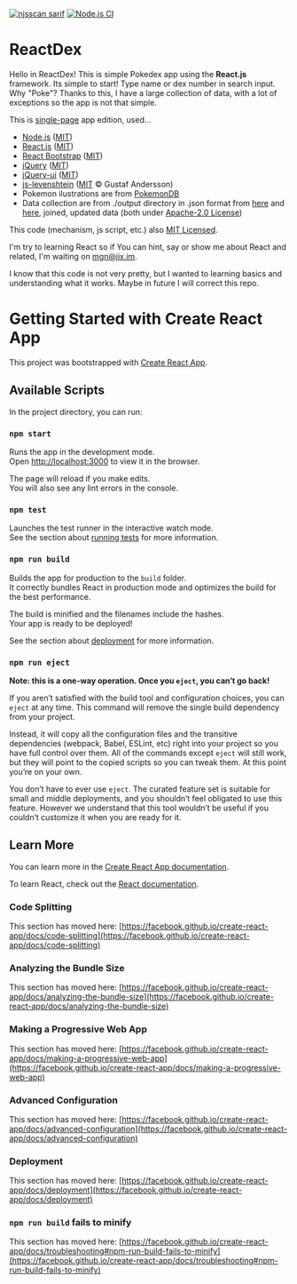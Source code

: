 [![njsscan sarif](https://github.com/maganiczny/reactdex-singlepage/actions/workflows/njsscan-analysis.yml/badge.svg)](https://github.com/maganiczny/reactdex-singlepage/actions/workflows/njsscan-analysis.yml) [![Node.js CI](https://github.com/maganiczny/reactdex-singlepage/actions/workflows/node.js.yml/badge.svg)](https://github.com/maganiczny/reactdex-singlepage/actions/workflows/node.js.yml)

# ReactDex

Hello in ReactDex! This is simple Pokedex app using the <b>React.js</b> framework. Its simple to start! Type name or dex number in search input.
Why "Poke"? Thanks to this, I have a large collection of data, with a lot of exceptions so the app is not that simple.

This is <u>single-page</u> app edition, used...
<ul>
  <li><a href="https://nodejs.org/">Node.js</a> (<a href="https://en.wikipedia.org/wiki/MIT_License">MIT</a>)</li>
  <li><a href="https://reactjs.org/">React.js</a> (<a href="https://en.wikipedia.org/wiki/MIT_License">MIT</a>)</li>
  <li><a href="https://react-bootstrap.github.io/">React Bootstrap</a> (<a href="https://en.wikipedia.org/wiki/MIT_License">MIT</a>)</li>
  <li><a href="https://jquery.com/">jQuery</a> (<a href="https://en.wikipedia.org/wiki/MIT_License">MIT</a>)</li>
  <li><a href="https://jqueryui.com/">jQuery-ui</a> (<a href="https://en.wikipedia.org/wiki/MIT_License">MIT</a>)</li>
  <li><a href="https://github.com/gustf/js-levenshtein">js-levenshtein</a> (<a href="https://en.wikipedia.org/wiki/MIT_License">MIT</a> © Gustaf Andersson)</li>
  <li>Pokemon ilustrations are from <a href="https://pokemondb.net/about">PokemonDB</a></li>
  <li>Data collection are from ./output directory in .json format from <a href="https://github.com/pokemongo-dev-contrib/pokemongo-json-pokedex">here</a> and <a href="https://github.com/domizei385/pokemongo-json-pokedex">here</a>, joined, updated data (both under <a href="https://en.wikipedia.org/wiki/Apache_License">Apache-2.0 License</a>)</li>
</ul>

This code (mechanism, js script, etc.) also <a href="https://en.wikipedia.org/wiki/MIT_License">MIT Licensed</a>.

I'm try to learning React so if You can hint, say or show me about React and related, I'm waiting on mgn@jix.im.

I know that this code is not very pretty, but I wanted to learning basics and understanding what it works. Maybe in future I will correct this repo.

# Getting Started with Create React App

This project was bootstrapped with [Create React App](https://github.com/facebook/create-react-app).

## Available Scripts

In the project directory, you can run:

### `npm start`

Runs the app in the development mode.\
Open [http://localhost:3000](http://localhost:3000) to view it in the browser.

The page will reload if you make edits.\
You will also see any lint errors in the console.

### `npm test`

Launches the test runner in the interactive watch mode.\
See the section about [running tests](https://facebook.github.io/create-react-app/docs/running-tests) for more information.

### `npm run build`

Builds the app for production to the `build` folder.\
It correctly bundles React in production mode and optimizes the build for the best performance.

The build is minified and the filenames include the hashes.\
Your app is ready to be deployed!

See the section about [deployment](https://facebook.github.io/create-react-app/docs/deployment) for more information.

### `npm run eject`

**Note: this is a one-way operation. Once you `eject`, you can’t go back!**

If you aren’t satisfied with the build tool and configuration choices, you can `eject` at any time. This command will remove the single build dependency from your project.

Instead, it will copy all the configuration files and the transitive dependencies (webpack, Babel, ESLint, etc) right into your project so you have full control over them. All of the commands except `eject` will still work, but they will point to the copied scripts so you can tweak them. At this point you’re on your own.

You don’t have to ever use `eject`. The curated feature set is suitable for small and middle deployments, and you shouldn’t feel obligated to use this feature. However we understand that this tool wouldn’t be useful if you couldn’t customize it when you are ready for it.

## Learn More

You can learn more in the [Create React App documentation](https://facebook.github.io/create-react-app/docs/getting-started).

To learn React, check out the [React documentation](https://reactjs.org/).

### Code Splitting

This section has moved here: [https://facebook.github.io/create-react-app/docs/code-splitting](https://facebook.github.io/create-react-app/docs/code-splitting)

### Analyzing the Bundle Size

This section has moved here: [https://facebook.github.io/create-react-app/docs/analyzing-the-bundle-size](https://facebook.github.io/create-react-app/docs/analyzing-the-bundle-size)

### Making a Progressive Web App

This section has moved here: [https://facebook.github.io/create-react-app/docs/making-a-progressive-web-app](https://facebook.github.io/create-react-app/docs/making-a-progressive-web-app)

### Advanced Configuration

This section has moved here: [https://facebook.github.io/create-react-app/docs/advanced-configuration](https://facebook.github.io/create-react-app/docs/advanced-configuration)

### Deployment

This section has moved here: [https://facebook.github.io/create-react-app/docs/deployment](https://facebook.github.io/create-react-app/docs/deployment)

### `npm run build` fails to minify

This section has moved here: [https://facebook.github.io/create-react-app/docs/troubleshooting#npm-run-build-fails-to-minify](https://facebook.github.io/create-react-app/docs/troubleshooting#npm-run-build-fails-to-minify)
